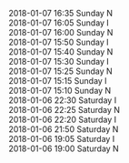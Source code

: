 2018-01-07 16:35 Sunday  N  
2018-01-07 16:05 Sunday  I  
2018-01-07 16:00 Sunday  N  
2018-01-07 15:50 Sunday  I  
2018-01-07 15:40 Sunday  N  
2018-01-07 15:30 Sunday  I  
2018-01-07 15:25 Sunday  N  
2018-01-07 15:15 Sunday  I  
2018-01-07 15:10 Sunday  N  
2018-01-06 22:30 Saturday  I  
2018-01-06 22:25 Saturday  N  
2018-01-06 22:20 Saturday  I  
2018-01-06 21:50 Saturday  N  
2018-01-06 19:05 Saturday  I  
2018-01-06 19:00 Saturday  N  
